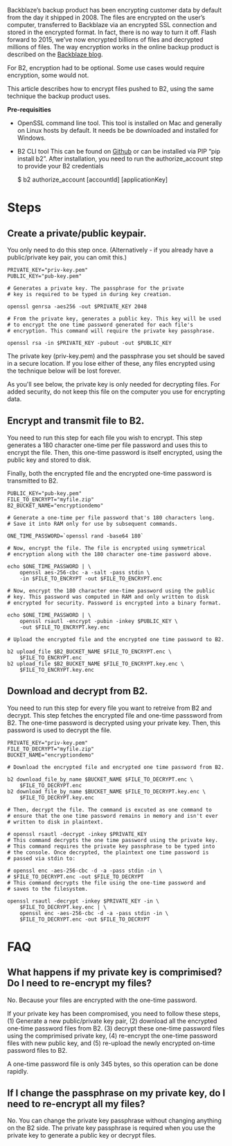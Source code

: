 Backblaze’s backup product has been encrypting customer data by default from the day it shipped in 2008. The files are encrypted on the user’s computer, transferred to Backblaze via an encrypted SSL connection and stored in the encrypted format. In fact, there is no way to turn it off. Flash forward to 2015, we’ve now encrypted billions of files and decrypted millions of files. The way encryption works in the online backup product is described on the [Backblaze blog](https://www.backblaze.com/blog/how-to-make-strong-encryption-easy-to-use/).

For B2, encryption had to be optional. Some use cases would require encryption, some would not.

This article describes how to encrypt files pushed to B2, using the same technique the backup product uses. 

**Pre-requisities**
- OpenSSL command line tool.
This tool is installed on Mac and generally on Linux hosts by default. It needs be be downloaded and installed for Windows.

- B2 CLI tool 
This can be found on [Github](https://github.com/Backblaze/B2_Command_Line_Tool) or can be installed via PIP “pip install b2”. After installation, you need to run the authorize_account step to provide your B2 credentials

	$ b2 authorize_account [accountId] [applicationKey]

# **Steps**

## Create a private/public keypair. 

You only need to do this step once. (Alternatively - if you already have a public/private key pair, you can omit this.)

	PRIVATE_KEY="priv-key.pem"
	PUBLIC_KEY="pub-key.pem"
	
	# Generates a private key. The passphrase for the private 
	# key is required to be typed in during key creation.
	
	openssl genrsa -aes256 -out $PRIVATE_KEY 2048
	
	# From the private key, generates a public key. This key will be used
	# to encrypt the one time password generated for each file's 
	# encryption. This command will require the private key passphrase.
	
	openssl rsa -in $PRIVATE_KEY -pubout -out $PUBLIC_KEY

The private key (priv-key.pem) and the passphrase you set should be saved in a secure location. If you lose either of these, any files encrypted using the technique below will be lost forever.

As you'll see below, the private key is only needed for decrypting files. For added security, do not keep this file on the computer you use for encrypting data.

## Encrypt and transmit file to B2.

You need to run this step for each file you wish to encrypt. This step generates a 180 character one-time per file password and uses this to encrypt the file. Then, this one-time password is itself encrypted, using the public key and stored to disk.

Finally, both the encrypted file and the encrypted one-time password is transmitted to B2.

	PUBLIC_KEY="pub-key.pem"
	FILE_TO_ENCRYPT="myfile.zip"
	B2_BUCKET_NAME="encryptiondemo"
	
	# Generate a one-time per file password that's 180 characters long. 
	# Save it into RAM only for use by subsequent commands.
	
	ONE_TIME_PASSWORD=`openssl rand -base64 180`
	
	# Now, encrypt the file. The file is encrypted using symmetrical 
	# encryption along with the 180 character one-time password above. 
	
	echo $ONE_TIME_PASSWORD | \
		openssl aes-256-cbc -a -salt -pass stdin \
		-in $FILE_TO_ENCRYPT -out $FILE_TO_ENCRYPT.enc
		
	# Now, encrypt the 180 character one-time password using the public 
	# key. This password was computed in RAM and only written to disk 
	# encrypted for security. Password is encrypted into a binary format. 
	
	echo $ONE_TIME_PASSWORD | \
		openssl rsautl -encrypt -pubin -inkey $PUBLIC_KEY \
		-out $FILE_TO_ENCRYPT.key.enc
		
	# Upload the encrypted file and the encrypted one time password to B2. 
	
	b2 upload_file $B2_BUCKET_NAME $FILE_TO_ENCRYPT.enc \
	    $FILE_TO_ENCRYPT.enc
	b2 upload_file $B2_BUCKET_NAME $FILE_TO_ENCRYPT.key.enc \
		$FILE_TO_ENCRYPT.key.enc

## Download and decrypt from B2.

You need to run this step for every file you want to retreive from B2 and decrypt. This step fetches the encrypted file and one-time passsword from B2. The one-time password is decrypted using your private key. Then, this password is used to decrypt the file.

	PRIVATE_KEY="priv-key.pem"
	FILE_TO_DECRYPT="myfile.zip"
	BUCKET_NAME="encryptiondemo"
	
	# Download the encrypted file and encrypted one time password from B2.
	
	b2 download_file_by_name $BUCKET_NAME $FILE_TO_DECRYPT.enc \
		$FILE_TO_DECRYPT.enc
	b2 download_file_by_name $BUCKET_NAME $FILE_TO_DECRYPT.key.enc \
		$FILE_TO_DECRYPT.key.enc
		
	# Then, decrypt the file. The command is excuted as one command to 
	# ensure that the one time password remains in memory and isn't ever 
	# written to disk in plaintext.
	
	# openssl rsautl -decrypt -inkey $PRIVATE_KEY
	# This command decrypts the one time password using the private key. 
	# This command requires the private key passphrase to be typed into 
	# the console. Once decrypted, the plaintext one time password is 
	# passed via stdin to:
	
	# openssl enc -aes-256-cbc -d -a -pass stdin -in \ 
	# $FILE_TO_DECRYPT.enc -out $FILE_TO_DECRYPT 
	# This command decrypts the file using the one-time password and 
	# saves to the filesystem.
	
	openssl rsautl -decrypt -inkey $PRIVATE_KEY -in \ 
		$FILE_TO_DECRYPT.key.enc | \
		openssl enc -aes-256-cbc -d -a -pass stdin -in \
		$FILE_TO_DECRYPT.enc -out $FILE_TO_DECRYPT 

# **FAQ**

## What happens if my private key is comprimised? Do I need to re-encrypt my files?

No. Because your files are encrypted with the one-time password. 

If your private key has been compromised, you need to follow these steps, (1) Generate a new public/private key pair, (2) download all the encrypted one-time password files from B2. (3) decrypt these one-time password files using the comprimised private key, (4) re-encrypt the one-time password files with new public key, and (5) re-upload the newly encrypted on-time password files to B2.

A one-time password file is only 345 bytes, so this operation can be done rapidly.

## If I change the passphrase on my private key, do I need to re-encrypt all my files?

No. You can change the private key passphrase without changing anything on the B2 side. The private key passphrase is required when you use the private key to generate a public key or decrypt files.

